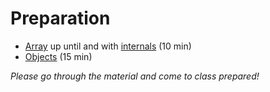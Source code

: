 # Preparation

- [Array](http://javascript.info/array) up until and with [internals](http://javascript.info/array#internals) (10 min)
- [Objects](http://javascript.info/object) (15 min)

_Please go through the material and come to class prepared!_

